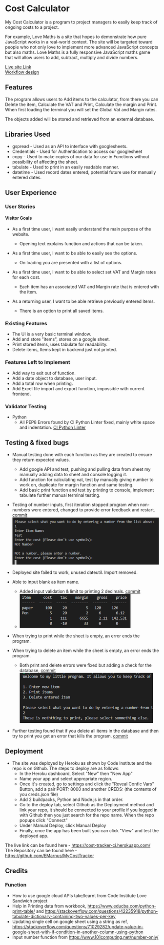 # Cost Calculator

My Cost Calculator is a program to project managers to easily keep track of ongoing costs to a project.

For example, Love Maths is a site that hopes to demonstrate how pure JavaScript works in a real-world context. The site will be targeted toward people who not only love to implement more advanced JavaScript concepts but also maths. Love Maths is a fully responsive JavaScript maths game that will allow users to add, subtract, multiply and divide numbers. 

[Live site Link](https://cost-tracker-ci.herokuapp.com/)  
[Workflow design](https://lucid.app/documents/embedded/e756fa59-d122-44f1-85af-31b39b35ce3f?invitationId=inv_7a6ed2b7-b615-4b97-ba5c-a47263def9a8#)

## Features 

The program allows users to Add items to the calculator, from there you can Delete the item, Calculate the VAT and Print, Calculate the margin and Print. When first loading the terminal you will set the Global Vat and Margin rates.

The objects added will be stored and retrieved from an external database.

## Libraries Used
- gspread - Used as an API to interface with googlesheets.
- Credentials - Used for Authentication to access our googlesheet
- copy - Used to make copies of our data for use in Functions without possibility of affecting the sheet.
- tabulate - Used to print in an easily readable manner.
- datetime - Used record dates entered, potential future use for manually entered dates.

## User Experience
### User Stories
#### Visitor Goals
- As a first time user, I want easily understand the main purpose of the website.
  - Opening text explains function and actions that can be taken.  

- As a first time user, I want to be able to easily see the options.
  - On loading you are presented with a list of options.  

- As a first time user, I want to be able to select set VAT and Margin rates for each cost.
  - Each item has an associated VAT and Margin rate that is entered with the item.  

- As a returning user, I want to be able retrieve previously entered items.
  - There is an option to print all saved items.  


### Existing Features

  - The UI is a very basic terminal window.
  - Add and store "items", stores on a google sheet.
  - Print stored items, uses tabulate for readability.
  - Delete items, Items kept in backend just not printed.


### Features Left to Implement

- Add way to exit out of function.
- Add a date object to database, user input.
- Add a total row when printing.
- Add Excel file import and export function, impossible with current frontend.

### Validator Testing 

- Python
    - All PEP8 Errors found by CI Python Linter fixed, mainly white space and indentation. [CI Python Linter](https://pep8ci.herokuapp.com/) 


## Testing & fixed bugs

- Manual testing done with each function as they are created to ensure they return expected values.
    - Add google API and test, pushing and pulling data from sheet my manually adding data to sheet and console logging it.
    - Add function for calculating vat, test by manually giving number to work on, duplicate for margin function and same testing.
    - Add basic print function and test by printing to console, implement tabulate further manual terminal testing.

- Testing of number inputs, first iteration stopped program when non-numbers were entered, changed to provide error feedback and restart. [commit](https://github.com/EMarnus/MyCostTracker/commit/c955305574d933fbe153e421d33e1559583ccbea)  
  ![None int when expected](./images/noneinthandling.PNG)
- Deployed site failed to work, unused dateutil. Import removed.
- Able to input blank as item name. 
  - Added input validation & limit to printing 2 decimals. [commit](https://github.com/EMarnus/MyCostTracker/commit/0867a14ea5412b8e253080d62c9ba473ca6902f8) 
  - ![Print Error](./images/printError.PNG)    
  
- When trying to print while the sheet is empty, an error ends the program.
- When trying to delete an item while the sheet is empty, an error ends the program.
    - Both print and delete errors were fixed but adding a check for the database, [commit](https://github.com/EMarnus/MyCostTracker/commit/6ccd38bc8930f48c721aae8824aa7ee4614c9358)  
    ![Empty Database Handling](./images/Empty%20database%20handling.PNG)

- Further testing found that if you delete all items in the database and then try to print you get an error that kills the program. [commit](https://github.com/EMarnus/MyCostTracker/commit/91d267dea2c23a47f4338f246ec7353aba2669cf?diff=split)


## Deployment

- The site was deployed by Heroku as shown by Code Institute and the repo is on Github. The steps to deploy are as follows: 
  - In the Heroku dashboard, Select "New" then "New App" 
  - Name your app and select appropriate region.
  - Once it's created, go to settings and click the "Reveal Confic Vars" Button, add a pair PORT: 8000 and another CREDS: (the contents of you creds.json file)
  - Add 2 buildpacks, Python and Node.js in that order.
  - Go to the deploy tab, select Github as the Deployment method and link your repo, it should be connected to your profile if you logged in with Github then you just search for the repo name. When the repo popups click "Connect"
  - Under Manual Deploy, click Manual Deploy
  - Finally, once the app has been built you can click "View" and test the deployed app.

The live link can be found here - https://cost-tracker-ci.herokuapp.com/  
The Repository can be found here - https://github.com/EMarnus/MyCostTracker


## Credits 

### Function

- How to use google cloud APIs take/learnt from Code Institute Love Sandwich project
- Help in Printing data from workbook, https://www.educba.com/python-print-table/ and https://stackoverflow.com/questions/42235918/python-tabulate-dictionary-containing-two-values-per-key
- Updating single cell on google sheet using a string as ref, https://stackoverflow.com/questions/71029282/update-value-in-google-sheet-with-if-condition-in-another-column-using-python
- Input number function from https://www.101computing.net/number-only/